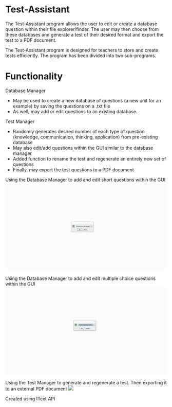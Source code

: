 # Test-Assistant
The Test-Assistant program allows the user to edit or create a database question within their file explorer/finder. The user may then choose from these databases and generate a test of their desired format and export the test to a PDF document. 

The Test-Assistant program is designed for teachers to store and create tests efficiently. The program has been divided into two sub-programs. 

# Functionality 
Database Manager 
 - May be used to create a new database of questions (a new unit for an example) by saving the questions on a .txt file 
 - As well, may add or edit questions to an existing database.
 
 Test Manager
 - Randomly generates desired number of each type of question (knowledge, communication, thinking, application) from pre-existing database
 - May also edit/add questions within the GUI similar to the database manager
 - Added function to rename the test and regenerate an entirely new set of questions 
 - Finally, may export the test questions to a PDF document 
 
 Using the Database Manager to add and edit short questions within the GUI 
![](README-IMAGES/Gif1.gif)

 Using the Database Manager to add and edit multiple choice questions within the GUI
![](README-IMAGES/Gif2.gif)
 
 Using the Test Manager to generate and regenerate a test. Then exporting it to an external PDF document
![](README-IMAGES/Gif3.gif)
 
 Created using IText API
 
